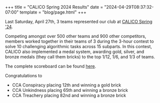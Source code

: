 +++
title = "CALICO Spring 2024 Results"
date = "2024-04-29T08:37:32-07:00"
template = "blog/page.html"
+++

Last Saturday, April 27th, 3 teams represented our club at [CALICO Spring '24](https://calico.cs.berkeley.edu/).

Competing amongst over 500 other teams and 900 other competitors,
members worked together in their teams of 3 during the 3-hour contest to solve 10 challenging algorithmic tasks across 15 subparts. In this contest, CALICO also implemented a medal system, awarding gold, silver, and bronze medals (they call them bricks) to the top 1/12, 1/6, and 1/3 of teams.

The complete scoreboard can be found [here](https://web.archive.org/web/20240429154557/https://calicojudge.com/public).

Congratulations to
* CCA Conspiracy placing 12th and winning a gold brick
* CCA Unkindness placing 65th and winning a bronze brick
* CCA Treachery placing 82nd and winning a bronze brick
